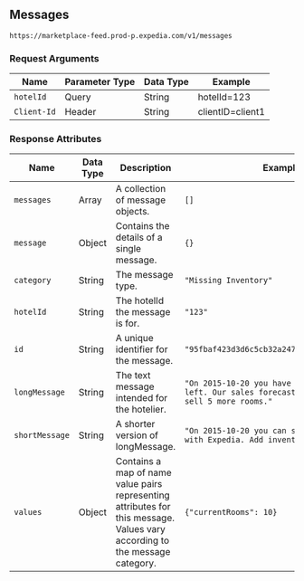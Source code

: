 ## Messages

```
https://marketplace-feed.prod-p.expedia.com/v1/messages
```


### Request Arguments


| Name                |Parameter Type |Data Type|Example           |
| ------------------- |---------------|---------| -----------------|
| ```hotelId```       | Query         |String   | hotelId=123      |
| ```Client-Id```     | Header        |String   | clientID=client1 |


### Response Attributes


| Name                |Data Type| Description                                 | Example     |
| ------------------- | --------| --------------------------------------------| ------------|
| ```messages```      | Array   | A collection of message objects.            | ```[]``` |
| ```message```       | Object  | Contains the details of a single message.   | ```{}``` |
| ```category```      | String  | The message type.                           | ```"Missing Inventory"``` |
| ```hotelId```       | String  | The hotelId the message is for.             | ```"123"``` |
| ```id```            | String  | A unique identifier for the message.        | ```"95fbaf423d3d6c5cb32a247aedc97d64b9ae1aff"``` |
| ```longMessage```   | String  | The text message intended for the hotelier. | ```"On 2015-10-20 you have only 10 rooms left. Our sales forecast shows that we can sell 5 more rooms."``` |
| ```shortMessage```  | String  | A shorter version of longMessage.           | ```"On 2015-10-20 you can sell 5 more rooms with Expedia. Add inventory now."``` |
| ```values```        | Object  | Contains a map of name value pairs representing attributes for this message. Values vary according to the message category. | ```{"currentRooms": 10}```|

